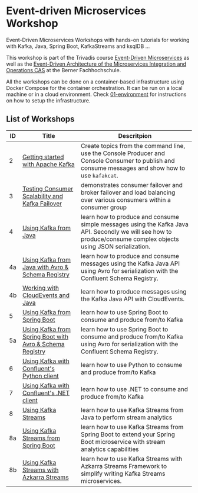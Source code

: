 # Event-driven Microservices Workshop

Event-Driven Microservices Workshops with hands-on tutorials for working with Kafka, Java, Spring Boot, KafkaStreams and ksqlDB ...

This workshop is part of the Trivadis course [Event-Driven Microservices](https://www.trivadis.com/en/training/event-driven-microservices) as well as the [Event-Driven Architecture of the Microservices Integration and Operations CAS](https://www.bfh.ch/de/weiterbildung/cas/microservices-integration-and-operations/) at the Berner Fachhochschule.

All the workshops can be done on a container-based infrastructure using Docker Compose for the container orchestration. It can be run on a local machine or in a cloud environment. Check [01-environment](https://github.com/gschmutz/hadoop-workshop/tree/master/01-environment) for instructions on how to setup the infrastructure.


## List of Workshops

ID  | Title   | Descritpion
------------- | ------------- | -------------
2 | [Getting started with Apache Kafka](./02-working-with-kafka-broker) | Create topics from the command line, use the Console Producer and Console Consumer to publish and consume messages and show how to use `kafakcat`.
3 | [Testing Consumer Scalability and Kafka Failover](./03-understanding-failover)  | demonstrates consumer failover and broker failover and load balancing over various consumers within a consumer group
4 | [Using Kafka from Java](./04-producing-consuming-kafka-with-java)  | learn how to produce and consume simple messages using the Kafka Java API. Secondly we will see how to produce/consume complex objects using JSON serialization.
4a | [Using Kafka from Java with Avro & Schema Registry](./04a-working-with-avro-and-java)  | learn how to produce and consume messages using the Kafka Java API using Avro for serialization with the Confluent Schema Registry.
4b | [Working with CloudEvents and Java](./04b-working-with-cloudenvent-and-java)  | learn how to produce  messages using the Kafka Java API with CloudEvents.
5 | [Using Kafka from Spring Boot](./05-producing-consuming-kafka-with-springboot)  | learn how to use Spring Boot to consume and produce from/to Kafka
5a | [Using Kafka from Spring Boot with Avro & Schema Registry](./05a-working-with-avro-and-springboot)  | learn how to use Spring Boot to consume and produce from/to Kafka using Avro for serialization with the Confluent Schema Registry.
6 |[Using Kafka with Confluent's Python client](./06-producing-consuming-kafka-with-python)  | learn how to use Python to consume and produce from/to Kafka
7 | [Using Kafka with Confluent's .NET client](./07-producing-consuming-kafka-with-dotnet)  | learn how to use .NET to consume and produce from/to Kafka
8 | [Using Kafka Streams](./08-using-kafka-streams-simple)  | learn how to use Kafka Streams from Java to perform stream analytics
8a | [Using Kafka Streams from Spring Boot](./08a-using-kafka-streams-from-springboot)  | learn how to use Kafka Streams from Spring Boot to extend your Spring Boot microservice with stream analytics capabilities
8b | [Using Kafka Streams with Azkarra Streams](./08b-using-kafka-streams-with-azkarra)  | learn how to use Kafka Streams with Azkarra Streams Framework to simplify writing Kafka Streams microservices.